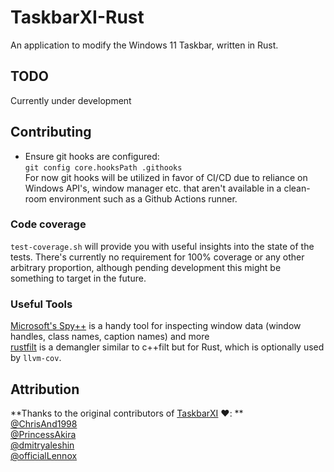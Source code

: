 # TaskbarXI-Rust

An application to modify the Windows 11 Taskbar, written in Rust.

## TODO

Currently under development

## Contributing

- Ensure git hooks are configured:  
  `git config core.hooksPath .githooks`  
  For now git hooks will be utilized in favor of CI/CD due to reliance on Windows API's, window manager etc. that aren't available in a clean-room environment such as a Github Actions runner.

### Code coverage

`test-coverage.sh` will provide you with useful insights into the state of the tests. There's currently no requirement for 100% coverage or any other arbitrary proportion, although pending development this might be something to target in the future.

### Useful Tools

[Microsoft's Spy++](https://docs.microsoft.com/en-us/visualstudio/debugger/introducing-spy-increment?view=vs-2022) is a handy tool for inspecting window data (window handles, class names, caption names) and more  
[rustfilt](https://github.com/luser/rustfilt) is a demangler similar to c++filt but for Rust, which is optionally used by `llvm-cov`.

## Attribution

**Thanks to the original contributors of [TaskbarXI](https://github.com/ChrisAnd1998/TaskbarXI) ❤️: **  
[@ChrisAnd1998](https://github.com/ChrisAnd1998)  
[@PrincessAkira](https://github.com/PrincessAkira)  
[@dmitryaleshin](https://github.com/dmitryaleshin)  
[@officialLennox](https://github.com/officialLennox)
